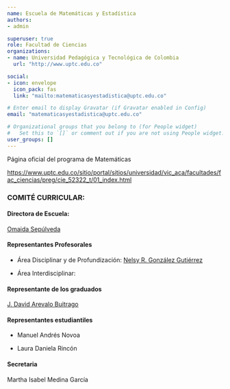 ```yaml
---
name: Escuela de Matemáticas y Estadística
authors:
- admin

superuser: true
role: Facultad de Ciencias
organizations:
- name: Universidad Pedagógica y Tecnológica de Colombia
  url: "http://www.uptc.edu.co"

social:
- icon: envelope
  icon_pack: fas
  link: "mailto:matematicasyestadistica@uptc.edu.co"

# Enter email to display Gravatar (if Gravatar enabled in Config)
email: "matematicasyestadistica@uptc.edu.co"

# Organizational groups that you belong to (for People widget)
#   Set this to `[]` or comment out if you are not using People widget.
user_groups: []
---
```


Página oficial del programa de Matemáticas <br>

https://www.uptc.edu.co/sitio/portal/sitios/universidad/vic_aca/facultades/fac_ciencias/preg/cie_52322_t/01_index.html

### COMITÉ CURRICULAR:  

#### Directora de Escuela:

[Omaida Sepúlveda](https://matematicas.netlify.app/authors/sepulveda-o/)

#### Representantes Profesorales

* Área Disciplinar y de Profundización: [Nelsy R. González Gutiérrez](https://matematicas.netlify.app/authors/gonzalez-n/)

* Área Interdisciplinar: 

#### Representante de los graduados

[J. David Arevalo Buitrago](https://matematicas.netlify.app/authors/arevalo-d/)


#### Representantes estudiantiles

* Manuel Andrés Novoa

* Laura Daniela Rincón 

#### Secretaria 

Martha Isabel Medina García

